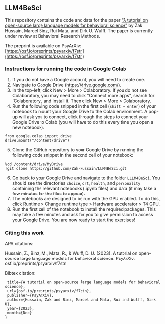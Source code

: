 ## LLM4BeSci

This repository contains the code and data for the paper ["A tutorial on open-source large language models for 
behavioral science"](https://osf.io/preprints/psyarxiv/f7stn) by Zak Hussain, Marcel Binz, Rui Mata, and Dirk U. Wulff. The paper is currently under review at
Behavioral Research Methods. 

The preprint is available on PsyArXiv: [https://osf.io/preprints/psyarxiv/f7stn](https://osf.io/preprints/psyarxiv/f7stn)

### Instructions for running the code in Google Colab
1. If you do not have a Google account, you will need to create one.
2. Navigate to Google Drive (https://drive.google.com/).
3. In the top-left, click New > More > Colaboratory. If you do not see Colaboratory, you may need to click "Connect more apps",
   search for 'Colaboratory', and install it. Then click New > More > Colaboratory.
4. Run the following code snipped in the first cell (```shift + enter```) of your notebook to mount your Google Drive to the Colab environment.
   A pop-up will ask you to connect, click through the steps to connect your Google Drive to Colab (you will have to do this
   every time you open a new notebook).
```
from google.colab import drive
drive.mount("/content/drive")
```
5. Clone the GitHub repository to your Google Drive by running the following code snippet in the second cell of your notebook:
```
%cd /content/drive/MyDrive
!git clone https://github.com/Zak-Hussain/LLM4BeSci.git
```
6. Go back to your Google Drive and navigate to the folder ```LLLM4BeSci```. You should see the directories 
```choice```, ```crt```, ```health```, and ```personality``` containing the relevant notebooks (.ipynb files) and data
   (it may take a few minutes for the files to appear).
7. The notebooks are designed to be run with the GPU enabled. To do this, click Runtime > Change runtime type > 
Hardware accelerator > T4 GPU.
8. Run the first cell of the notebook to install the required packages. This may take a few minutes and ask for you to
   give permission to access your Google Drive.
   You are now ready to start the exercises!

### Citing this work
APA citations: 

Hussain, Z., Binz, M., Mata, R., & Wulff, D. U. (2023). A tutorial on open-source large language models for
behavioral science. PsyArXiv. osf.io/preprints/psyarxiv/f7stn

Bibtex citation:

```@misc{hussain_binz_mata_wulff_2023,
 title={A tutorial on open-source large language models for behavioral science},
 url={osf.io/preprints/psyarxiv/f7stn},
 publisher={PsyArXiv},
 author={Hussain, Zak and Binz, Marcel and Mata, Rui and Wulff, Dirk U},
 year={2023},
 month={Dec}
}
```
